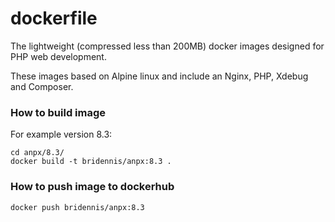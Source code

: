 # dockerfile

The lightweight (compressed less than 200MB) docker images designed for PHP web development.

These images based on Alpine linux and include an Nginx, PHP, Xdebug and Composer.


### How to build image

For example version 8.3:
```
cd anpx/8.3/
docker build -t bridennis/anpx:8.3 .
```

### How to push image to dockerhub

```
docker push bridennis/anpx:8.3
```